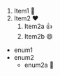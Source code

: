 1. Item1 :tada:
2. Item2 :heart: 
   1. Item2a :+1:
   2. Item2b :smile:
* enum1
* enum2
  * enum2a :palm_tree:
